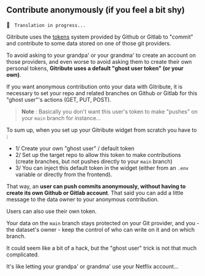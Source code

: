 
## Contribute anonymously (if you feel a bit shy)

🚧  &nbsp; `Translation in progress...`

Gitribute uses the [tokens](https://docs.gitlab.com/ee/user/profile/personal_access_tokens.html) system provided by Github or Gitlab to "commit" and contribute to some data stored on one of those git providers.

To avoid asking to your grandpa' or your grandma' to create an account on those providers, and even worse to avoid asking them to create their own personal tokens, **Gitribute uses a default "ghost user token" (or your own)**.

If you want anonymous contribution onto your data with Gitribute, it is necessary to set your repo and related branches on Github or Gitlab for this "ghost user"'s actions (GET, PUT, POST). 

> **Note** : Basically you don't want this user's token to make "pushes" on your `main` branch for instance...

To sum up, when you set up your Gitribute widget from scratch you have to :

- 1/ Create your own "ghost user" / default token
- 2/ Set up the target repo to allow this token to make contributions (create branches, but not pushes directly to your `main` branch)
- 3/ You can inject this default token in the widget (either from an `.env` variable or directly from the frontend).

That way, an **user can push commits anonymously, without having to create its own Github or Gitlab account**. That said you can add a little message to the data owner to your anonymous contribution.

Users can also use their own token.

Your data on the `main` branch stays protected on your Git provider, and you - the dataset's owner - keep the control of who can write on it and on which branch.

It could seem like a bit of a hack, but the "ghost user" trick is not that much complicated.

It's like letting your grandpa' or grandma' use your Netflix account...
